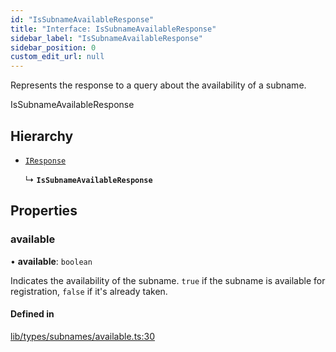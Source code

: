 ```yaml
---
id: "IsSubnameAvailableResponse"
title: "Interface: IsSubnameAvailableResponse"
sidebar_label: "IsSubnameAvailableResponse"
sidebar_position: 0
custom_edit_url: null
---
```


Represents the response to a query about the availability of a subname.

 IsSubnameAvailableResponse

## Hierarchy

- [`IResponse`](IResponse.md)

  ↳ **`IsSubnameAvailableResponse`**

## Properties

### available

• **available**: `boolean`

Indicates the availability of the subname. 
                                `true` if the subname is available for registration, 
                                `false` if it's already taken.

#### Defined in

[lib/types/subnames/available.ts:30](https://github.com/JustaName-id/JustaName-sdk/blob/4ff9084/packages/@justaname.id/sdk/src/lib/types/subnames/available.ts#L30)
